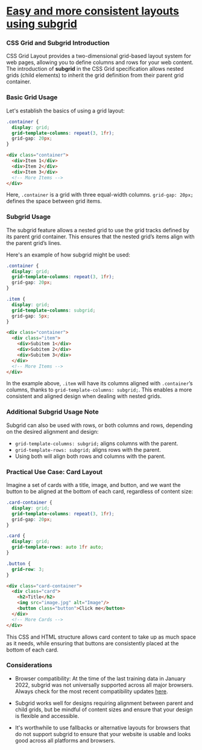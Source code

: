 # [Easy and more consistent layouts using subgrid](https://youtu.be/IIQa9f0REtM)


### CSS Grid and Subgrid Introduction

CSS Grid Layout provides a two-dimensional grid-based layout system for web pages, allowing you to define columns and rows for your web content. The introduction of **subgrid** in the CSS Grid specification allows nested grids (child elements) to inherit the grid definition from their parent grid container. 

### Basic Grid Usage

Let's establish the basics of using a grid layout:

```css
.container {
  display: grid;
  grid-template-columns: repeat(3, 1fr);
  grid-gap: 20px;
}
```
```html
<div class="container">
  <div>Item 1</div>
  <div>Item 2</div>
  <div>Item 3</div>
  <!-- More Items -->
</div>
```
Here, `.container` is a grid with three equal-width columns. `grid-gap: 20px;` defines the space between grid items.

### Subgrid Usage

The subgrid feature allows a nested grid to use the grid tracks defined by its parent grid container. This ensures that the nested grid’s items align with the parent grid’s lines.

Here's an example of how subgrid might be used:

```css
.container {
  display: grid;
  grid-template-columns: repeat(3, 1fr);
  grid-gap: 20px;
}

.item {
  display: grid;
  grid-template-columns: subgrid;
  grid-gap: 5px;
}
```
```html
<div class="container">
  <div class="item">
    <div>Subitem 1</div>
    <div>Subitem 2</div>
    <div>Subitem 3</div>
  </div>
  <!-- More Items -->
</div>
```
In the example above, `.item` will have its columns aligned with `.container`’s columns, thanks to `grid-template-columns: subgrid;`. This enables a more consistent and aligned design when dealing with nested grids.

### Additional Subgrid Usage Note

Subgrid can also be used with rows, or both columns and rows, depending on the desired alignment and design:

- `grid-template-columns: subgrid;` aligns columns with the parent.
- `grid-template-rows: subgrid;` aligns rows with the parent.
- Using both will align both rows and columns with the parent.

### Practical Use Case: Card Layout

Imagine a set of cards with a title, image, and button, and we want the button to be aligned at the bottom of each card, regardless of content size:

```css
.card-container {
  display: grid;
  grid-template-columns: repeat(3, 1fr);
  grid-gap: 20px;
}

.card {
  display: grid;
  grid-template-rows: auto 1fr auto;
}

.button {
  grid-row: 3;
}
```
```html
<div class="card-container">
  <div class="card">
    <h2>Title</h2>
    <img src="image.jpg" alt="Image"/>
    <button class="button">Click me</button>
  </div>
  <!-- More Cards -->
</div>
```
This CSS and HTML structure allows card content to take up as much space as it needs, while ensuring that buttons are consistently placed at the bottom of each card.

### Considerations

- Browser compatibility: At the time of the last training data in January 2022, subgrid was not universally supported across all major browsers. Always check for the most recent compatibility updates [here](https://caniuse.com/css-subgrid).
  
- Subgrid works well for designs requiring alignment between parent and child grids, but be mindful of content sizes and ensure that your design is flexible and accessible.

- It's worthwhile to use fallbacks or alternative layouts for browsers that do not support subgrid to ensure that your website is usable and looks good across all platforms and browsers.

